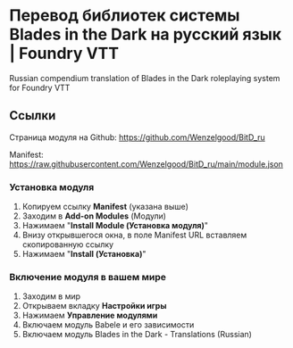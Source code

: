 # Перевод библиотек системы Blades in the Dark на русский язык | Foundry VTT
Russian compendium translation of Blades in the Dark roleplaying system for Foundry VTT
## Ссылки
Страница модуля на Github: https://github.com/Wenzelgood/BitD_ru

Manifest: https://raw.githubusercontent.com/Wenzelgood/BitD_ru/main/module.json
### Установка модуля
1. Копируем ссылку **Manifest** (указана выше)
2. Заходим в **Add-on Modules** (Модули)
3. Нажимаем "**Install Module (Установка модуля)**"
4. Внизу открывшегося окна, в поле Manifest URL вставляем скопированную ссылку
5. Нажимаем "**Install (Установка)**"
### Включение модуля в вашем мире
1. Заходим в мир
2. Открываем вкладку **Настройки игры**
3. Нажимаем **Управление модулями**
4. Включаем модуль Babele и его зависимости
5. Включаем модуль Blades in the Dark - Translations (Russian)
